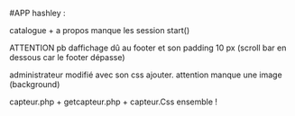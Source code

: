 #APP
hashley : 

  catalogue + a propos manque les session start()
  
  ATTENTION pb daffichage dû au footer et son padding 10 px (scroll bar en dessous car le footer dépasse) 
 
 administrateur modifié avec son css ajouter. attention manque une image (background)
 
 capteur.php + getcapteur.php + capteur.Css ensemble ! 
 
 
